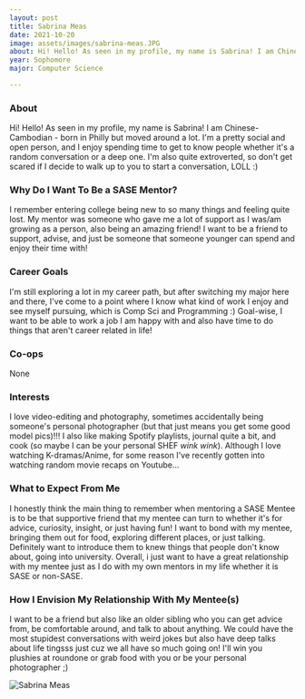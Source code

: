 ```yaml
---
layout: post
title: Sabrina Meas 
date: 2021-10-20
image: assets/images/sabrina-meas.JPG
about: Hi! Hello! As seen in my profile, my name is Sabrina! I am Chinese-Cambodian - born in Philly but moved around a lot. I'm a pretty social and open person, and I enjoy spending time to get to know people whether it's a random conversation or a deep one. I'm also quite extroverted, so don't get scared if I decide to walk up to you to start a conversation, LOLL :) 
year: Sophomore
major: Computer Science

---
```


### About

Hi! Hello! As seen in my profile, my name is Sabrina! I am Chinese-Cambodian - born in Philly but moved around a lot. I'm a pretty social and open person, and I enjoy spending time to get to know people whether it's a random conversation or a deep one. I'm also quite extroverted, so don't get scared if I decide to walk up to you to start a conversation, LOLL :) 

### Why Do I Want To Be a SASE Mentor?

I remember entering college being new to so many things and feeling quite lost. My mentor was someone who gave me a lot of support as I was/am growing as a person, also being an amazing friend! I want to be a friend to support, advise, and just be someone that someone younger can spend and enjoy their time with!

### Career Goals

I'm still exploring a lot in my career path, but after switching my major here and there, I've come to a point where I know what kind of work I enjoy and see myself pursuing, which is Comp Sci and Programming :) Goal-wise, I want to be able to work a job I am happy with and also have time to do things that aren't career related in life!

### Co-ops

None

### Interests

I love video-editing and photography, sometimes accidentally being someone's personal photographer (but that just means you get some good model pics)!!! I also like making Spotify playlists, journal quite a bit, and cook (so maybe I can be your personal SHEF *wink* *wink*). Although I love watching K-dramas/Anime, for some reason I've recently gotten into watching random movie recaps on Youtube...

### What to Expect From Me

I honestly think the main thing to remember when mentoring a SASE Mentee is to be that supportive friend that my mentee can turn to whether it's for advice, curiosity, insight, or just having fun! I want to bond with my mentee, bringing them out for food, exploring different places, or just talking. Definitely want to introduce them to knew things that people don't know about, going into university. Overall, i just want to have a great relationship with my mentee just as I do with my own mentors in my life whether it is SASE or non-SASE.

### How I Envision My Relationship With My Mentee(s) 

I want to be a friend but also like an older sibling who you can get advice from, be comfortable around, and talk to about anything. We could have the most stupidest conversations with weird jokes but also have deep talks about life tingsss just cuz we all have so much going on! I'll win you plushies at roundone or grab food with you or be your personal photographer ;)

<div class="text-center my-5">
    <img src="{ "https://sase-drexel.github.io/mentorship-2021/assets/images/sabrina-meas.JPG" | absolute_url }" alt="Sabrina Meas" class="rounded post-img" />
</div>
